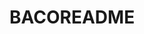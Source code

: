 <!DOCTYPE html>
<html>
<head>
<title>Page Title</title>
</head>
<body>

<h1>BACOREADME</h1>

</body>
</html>
